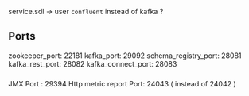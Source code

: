 service.sdl -> user `confluent` instead of kafka ?

## Ports

zookeeper_port: 22181
kafka_port: 29092
schema_registry_port: 28081
kafka_rest_port: 28082
kafka_connect_port: 28083

### 
JMX Port : 29394
Http metric report Port: 24043 ( instead of 24042 ) 